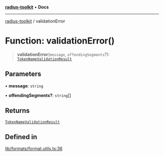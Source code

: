 [**radius-toolkit**](../README.md) • **Docs**

***

[radius-toolkit](../globals.md) / validationError

# Function: validationError()

> **validationError**(`message`, `offendingSegments`?): [`TokenNameValidationResult`](../type-aliases/TokenNameValidationResult.md)

## Parameters

• **message**: `string`

• **offendingSegments?**: `string`[]

## Returns

[`TokenNameValidationResult`](../type-aliases/TokenNameValidationResult.md)

## Defined in

[lib/formats/format.utils.ts:36](https://github.com/rangle/radius-token-tango/blob/0fa25351e79af51a833bcebadbd83e27a9791a4f/packages/radius-toolkit/src/lib/formats/format.utils.ts#L36)
